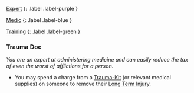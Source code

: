 
[Expert](Game/Expert-List)
{: .label .label-purple }

[Medic](Game/Medic)
{: .label .label-blue }

[Training](Game/Training-List)
{: .label .label-green }
### Trauma Doc
*You are an expert at administering medicine and can easily reduce the tax of even the worst of afflictions for a person.*
* You may spend a charge from a [Trauma-Kit](Game/Blocks/Trauma-Kit) (or relevant medical supplies) on someone to remove their [Long Term Injury](Game/Core/Effects#Long%20Term%20Injury).

